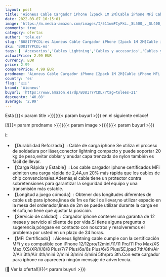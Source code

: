 ```yaml
---
layout: post
title: 'Aioneus Cable Cargador iPhone [2pack 1M 2M]Cable iPhone MFi Cable Lightning Carga Rápida Trenzado de Nylon Cargador iPhone Compatible con iPhone 12 Pro Max Mini 11 Pro XS XR X 8 7 6S 6 Plus 5 SE iPad'
date: 2022-03-07 16:15:01
image: 'https://m.media-amazon.com/images/I/511wmFIyFkL._SL500_._SL400_.jpg'
comments: true
category: ofertas
author: 'tole.es'
slug: 'B081TYPCDL-es Aioneus Cable Cargador iPhone [2pack 1M 2M]Cable iPhone...'
sku: 'B081TYPCDL-es'
tags: [ 'Accesorios','Cables Lightning','Cables y accesorios','Cables y conectores','Informática','aioneus','ipad','iphone', ]
actualPrice: 2.99 EUR
currency: EUR
price: 2.99
comparePrice: 4.99 EUR
prodname: 'Aioneus Cable Cargador iPhone [2pack 1M 2M]Cable iPhone MFi Cable Lightning Carga Rápida Trenzado de Nylon Cargador iPhone Compatible con iPhone 12 Pro Max Mini 11 Pro XS XR X 8 7 6S 6 Plus 5 SE iPad'
country: 'es'
flag: '🇪🇸'
brand: 'Aioneus'
buyurl: 'https://www.amazon.es/dp/B081TYPCDL/?tag=tolees-21'
descuento: '40.08'
average: '2.99'
---
```


Está [{{< param title >}}]({{< param buyurl >}}) en el siguiente enlace!

[![{{< param prodname >}}]({{< param image >}})]({{< param buyurl >}})

ℹ️:

- 【Durabilidad Reforzada】: Cable de carga iphone Se utiliza el proceso de soldadura por láser,conector lightning compacto y puede soportar 20 kg de peso,evitar doblar y anudar capa trenzada de nylon también es fácil de llevar.
- 【Carga Rápida y Estable】: Los cable cargador iphone certificados MFi admiten una carga rápida de 2,4A,un 20% más rápida que los cables de chip convencionales.Además,el cable tiene un protector contra sobretensiones para garantizar la seguridad del equipo y una transmisión más estable.
- 【Longitud a juego cómoda】: Obtener dos longitudes diferentes de cable usb para iphone,línea de 1m es fácil de llevar,no utilizar espacio en la mesa del ordenador,línea de 2m se puede utilizar durante la carga en el sofá,no tiene que ajustar la posición.
- 【Servicio de calidad】: Cargador iphone contener una garantía de 12 meses y servicio al cliente de por vida.Si tiene alguna pregunta o sugerencia,póngase en contacto con nosotros y resolveremos el problema por usted en un plazo de 24 horas.
- 【MFi Certificado】: Aioneus lightning cable cumple con la certificación MFi y es compatible con iPhone 12/12pro/12mini/11/11 Pro/11 Pro Max/XS Max /XS/XR/X/8/8 Plus/7/7 Plus/6s/6s Plus/6/6 Plus/SE,ipad 7th/8th/Air 2/Air 3th/Air 4th/mini 2/mini 3/mini 4/mini 5th/pro 3th.Con este cargador para iphone no aparecerá ningún mensaje de advertencia.

[🛒 Ver la oferta!!]({{< param buyurl >}})
